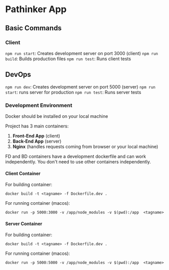 # Pathinker App

## Basic Commands

### Client

`npm run start`: Creates development server on port 3000 (client)
`npm run build`: Builds production files
`npm run test`: Runs client tests

## DevOps

`npm run dev`: Creates development server on port 5000 (server)
`npm run start`: runs server for production
`npm run test`: Runs server tests

### Development Environment

Docker should be installed on your local machine

Project has 3 main containers:

1. **Front-End App** (client)
2. **Back-End App** (server)
3. **Nginx** (handles requests coming from browser or your local machine)

FD and BD containers have a development dockerfile and can work independently.
You don't need to use other containers independently.

#### Client Container

For building container:

`docker build -t <tagname> -f Dockerfile.dev .`

For running container (macos):

`docker run -p 5000:3000 -v /app/node_modules -v $(pwd):/app  <tagname>`

#### Server Container

For building container:

`docker build -t <tagname> -f Dockerfile.dev .`

For running container (macos):

`docker run -p 5000:5000 -v /app/node_modules -v $(pwd):/app  <tagname>`


